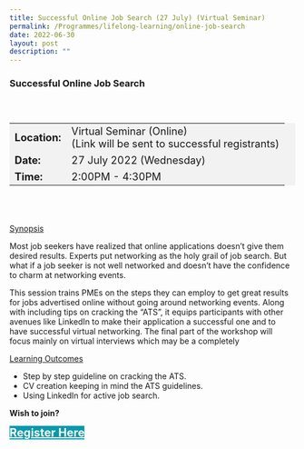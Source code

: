 ```yaml
---
title: Successful Online Job Search (27 July) (Virtual Seminar)
permalink: /Programmes/lifelong-learning/online-job-search
date: 2022-06-30
layout: post
description: ""
---
```

### Successful Online Job Search ###

<div style="padding:25px 0 0 0">
	<table  style="font-size:130%; background-color:#f2f2f2">
		<tbody>
			<tr>
				 <td><b>Location:</b></td><td>Virtual Seminar (Online)<br>(Link will be sent to successful registrants)</td>
			</tr>
			<tr>
			 <td><b>Date:</b> </td><td>27 July 2022 (Wednesday)</td>
			</tr>
			<tr>
				<td> <b>Time:</b> </td><td>2:00PM - 4:30PM</td>
			</tr>
		</tbody>
	</table>
<div>

<div style="padding:35px 0 0 0">
	<p><u>Synopsis</u></p>
	<p>Most job seekers have realized that online applications doesn’t give them desired results. Experts put networking as the holy grail of job search. But what if a job seeker is not well networked and doesn’t have the confidence to charm at networking events.  
  
This session trains PMEs on the steps they can employ to get great results for jobs advertised online without going around networking events. Along with including tips on cracking the “ATS”, it equips participants with other avenues like LinkedIn to make their application a successful one and to have successful virtual networking. The final part of the workshop will focus mainly on virtual interviews which may be a completely</p>
<p><u>Learning Outcomes</u></p>
	<ul>
		<li>Step by step guideline on cracking the ATS.</li>
		<li>CV creation keeping in mind the ATS guidelines.</li>
		<li>Using LinkedIn for active job search.</li>
	</ul>
</div>
<p><b>Wish to join?</b></p>
<div>
	<a href="https://go.gov.sg/vs-250722" style="font-size:20px; width:35%; height:60px; background-color:#0899AA; color:white" class="bp-button"><b>Register Here</b></a>
</div>